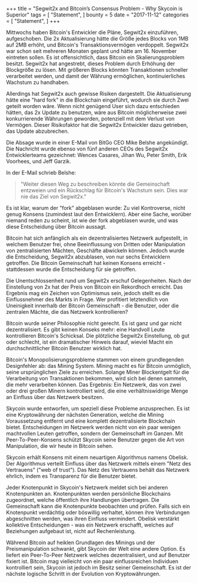 +++
title = "Segwit2x and Bitcoin’s Consensus Problem - Why Skycoin is Superior"
tags = [
    "Statement",
]
bounty = 5
date = "2017-11-12"
categories = [
    "Statement",
]
+++

Mittwochs haben Bitcoin's Entwickler die Pläne, Segwit2x einzuführen, aufgeschoben. Die 2x Aktualisierung hätte die Größe jedes Blocks von 1MB auf 2MB erhöht, und Bitcoin's Transaktionsvermögen verdoppelt. Segwit2x war schon seit mehreren Monaten geplant und hätte am 16. November eintreten sollen.
Es ist offensichtlich, dass Bitcoin ein Skalierungsproblem besitzt. Segwit2x hat angestrebt, dieses Problem durch Erhöhung der Blockgröße zu lösen. Mit größeren Blocks könnten Transaktionen schneller verarbeitet werden, und damit der Währung ermöglichen, kontinuierliches Wachstum zu handhaben.

Allerdings hat Segwit2x auch gewisse Risiken dargestellt. Die Aktualisierung hätte eine "hard fork" in die Blockchain eingeführt, wodurch sie durch Zwei geteilt worden wäre. Wenn nicht genügend User sich dazu entschieden hätten, das 2x Update zu benutzen, wäre aus Bitcoin möglicherweise zwei konkurrierende Währungen geworden, potenziell mit dem Verlust von Vermögen. Dieser Risikofaktor hat die Segwit2x Entwickler dazu getrieben, das Update abzubrechen.

Die Absage wurde in einer E-Mail von BitGo CEO Mike Belshe angekündigt. Die Nachricht wurde ebenso von fünf anderen CEOs des Segwit2x Entwicklerteams gezeichnet: Wences Casares, Jihan Wu, Peter Smith, Erik Voorhees, und Jeff Garzik. 

In der E-Mail schrieb Belshe:

>"Weiter diesen Weg zu beschreiben könnte die Gemeinschaft entzweien und ein Rückschlag für Bitcoin's Wachstum sein. Dies war nie das Ziel von Segwit2x."

Es ist klar, warum der "fork" abgeblasen wurde: Zu viel Kontroverse, nicht genug Konsens (zumindest laut den Entwicklern). Aber eine Sache, worüber niemand reden zu scheint, ist wie der fork abgeblasen wurde, und was diese Entscheidung über Bitcoin aussagt.

Bitcoin hat sich anfänglich als ein dezentralisiertes Netzwerk aufgestellt, in welchem Benutzer frei, ohne Beeinflussung von Dritten oder Manipulation von zentralisierten Mächten, Geschäfte abwickeln können. Jedoch wurde die Entscheidung, Segwit2x abzublasen, von nur sechs Entwicklern getroffen. Die Bitcoin Gemeinschaft hat keinen Konsens erreicht - stattdessen wurde die Entscheidung für sie getroffen.

Die Unentschlossenheit rund um Segwit2x erschuf Gelegenheiten. Nach der Einstellung von 2x hat der Preis von Bitcoin ein Rekordhoch erreicht. Das Ergebnis mag ein Zeichen von Optimismus sein, jedoch stellt es die Einflussnehmer des Markts in Frage. Wer profitiert letztendlich von Uneinigkeit innerhalb der Bitcoin Gemeinschaft - die Benutzer, oder die zentralen Mächte, die das Netzwerk kontrollieren?

Bitcoin wurde seiner Philosophie nicht gerecht. Es ist ganz und gar nicht dezentralisiert. Es gibt keinen Konseks mehr: eine Handvoll Leute kontrollieren Bitcoin's Schicksal. Die plötzliche Segwit2x Einstellung, ob gut oder schlecht, ist ein dramatischer Hinweis darauf, wieviel Macht ein durchschnittlicher Bitcoin Benutzer wirklich hat.

Bitcoin's Monopolisierungsprobleme stammen von einem grundlegenden Designfehler ab: das Mining System. Mining macht es für Bitcoin unmöglich, seine ursprünglichen Ziele zu erreichen. Solange Miner Blockentgelt für die Verarbeitung von Transaktionen bekommen, wird sich bei denen sammeln, die mehr verarbeiten können. Das Ergebnis: Ein Netzwerk, das von zwei oder drei großen Minern kontrolliert wird, die eine verhältniswidrige Menge an Einfluss über das Netzwerk besitzen.

Skycoin wurde entworfen, um speziell diese Probleme anzusprechen. Es ist eine Kryptowährung der nächsten Generation, welche die Mining Voraussetzung entfernt und eine komplett dezentralisierte Blockchain bietet. Entscheidungen im Netzwerk werden nicht von ein paar wenigen machtvollen Leuten getroffen, sondern der Gemeinschaft im Ganzen. Mit Peer-To-Peer-Konsens schützt Skycoin seine Benutzer gegen die Art von Manipulation, die wir heute in Bitcoin sehen.

Skycoin erhält Konsens mit einem neuartigen Algorithmus namens Obelisk. Der Algorithmus verteilt Einfluss über das Netzwerk mittels einem "Netz des Vertrauens" ("web of trust"). Das Netz des Vertrauens behält das Netzwerk ehrlich, indem es Transparenz für die Benutzer bietet.

Jeder Knotenpunkt in Skycoin's Netzwerk meldet sich bei anderen Knotenpunkten an. Knotenpunkten werden persönliche Blockchains zugeordnet, welche öffentlich ihre Handlungen übertragen. Die Gemeinschaft kann die Knotenpunkte beobachten und prüfen. Falls sich ein Knotenpunkt verdächtig oder böswillig verhaltet, können ihre Verbindungen abgeschnitten werden, was ihren Einfluss vermindert. Obelisk verstärkt kollektive Entscheidungen - was ein Netzwerk erschafft, welches auf Beziehungen aufgebaut ist, nicht auf Rechenleistung.

Während Bitcoin auf heiklen Grundlagen des Minings und der Preismanipulation schwankt, gibt Skycoin der Welt eine andere Option. Es liefert ein Peer-To-Peer Netzwerk welches dezentralisiert, und auf Benutzer fixiert ist. Bitcoin mag vielleicht von ein paar einflussreichen Individuen kontrolliert sein, Skycoin ist jedoch im Besitz seiner Gemeinschaft. Es ist der nächste logische Schritt in der Evolution von Kryptowährungen.
